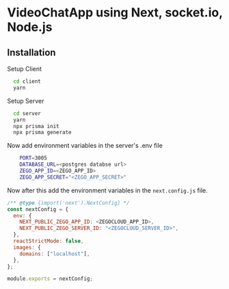 
# VideoChatApp using Next, socket.io, Node.js

## Installation

Setup Client

```bash
  cd client
  yarn
```

Setup Server

```bash
  cd server
  yarn
  npx prisma init
  npx prisma generate
```

Now add environment variables in the server's .env file

```bash
    PORT=3005
    DATABASE_URL=<postgres databse url>
    ZEGO_APP_ID=<ZEGO_APP_ID>
    ZEGO_APP_SECRET="<ZEGO_APP_SECRET>"
```

Now after this add the environment variables in the `next.config.js` file.

```javascript
/** @type {import('next').NextConfig} */
const nextConfig = {
  env: {
    NEXT_PUBLIC_ZEGO_APP_ID: <ZEGOCLOUD_APP_ID>,
    NEXT_PUBLIC_ZEGO_SERVER_ID: "<ZEGOCLOUD_SERVER_ID>",
  },
  reactStrictMode: false,
  images: {
    domains: ["localhost"],
  },
};

module.exports = nextConfig;

```

